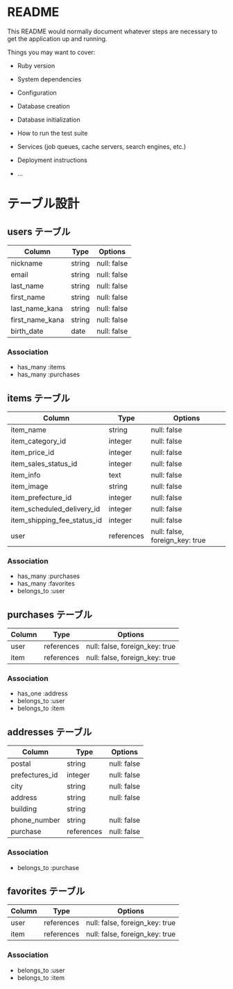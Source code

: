 # README

This README would normally document whatever steps are necessary to get the
application up and running.

Things you may want to cover:

* Ruby version

* System dependencies

* Configuration

* Database creation

* Database initialization

* How to run the test suite

* Services (job queues, cache servers, search engines, etc.)

* Deployment instructions

* ...

# テーブル設計

## users テーブル

| Column          | Type   | Options     |
| --------        | ------ | ----------- |
| nickname        | string | null: false |
| email           | string | null: false |
| last_name       | string | null: false |
| first_name      | string | null: false |
| last_name_kana  | string | null: false |
| first_name_kana | string | null: false |
| birth_date      | date   | null: false |

### Association

- has_many :items
- has_many :purchases



## items テーブル

| Column                      | Type       | Options                        |
| --------                    | ------     | -----------                    |
| item_name                   | string     | null: false                    |
| item_category_id            | integer    | null: false                    |
| item_price_id               | integer    | null: false                    |
| item_sales_status_id        | integer    | null: false                    |
| item_info                   | text       | null: false                    |
| item_image                  | string     | null: false                    |
| item_prefecture_id          | integer    | null: false                    |
| item_scheduled_delivery_id  | integer    | null: false                    |
| item_shipping_fee_status_id | integer    | null: false                    |
| user                        | references | null: false, foreign_key: true |

### Association

- has_many :purchases
- has_many :favorites
- belongs_to :user

## purchases テーブル

| Column      | Type       | Options                        |
| --------    | ------     | -----------                    |
| user        | references | null: false, foreign_key: true |
| item        | references | null: false, foreign_key: true |

### Association

- has_one :address
- belongs_to :user
- belongs_to :item

## addresses テーブル

| Column          | Type       | Options     |
| --------        | ------     | ----------- |
| postal          | string     | null: false |
| prefectures_id  | integer    | null: false |
| city            | string     | null: false |
| address         | string     | null: false |
| building        | string     |             |
| phone_number    | string     | null: false |
| purchase        | references | null: false |

### Association

- belongs_to :purchase


## favorites テーブル

| Column       | Type       | Options                        |
| --------     | ------     | -----------                    |
| user         | references | null: false, foreign_key: true |
| item         | references | null: false, foreign_key: true |

### Association

- belongs_to :user
- belongs_to :item




